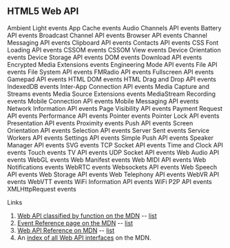 ## HTML5 Web API


Ambient Light events
App Cache events
Audio Channels API events
Battery API events
Broadcast Channel API events
Browser API events
Channel Messaging API events
Clipboard API events
Contacts API events
CSS Font Loading API events
CSSOM events
CSSOM View events
Device Orientation events
Device Storage API events
DOM events
Download API events
Encrypted Media Extensions events
Engineering Mode API events
File API events
File System API events
FMRadio API events
Fullscreen API events
Gamepad API events
HTML DOM events
HTML Drag and Drop API events
IndexedDB events
Inter-App Connection API events
Media Capture and Streams events
Media Source Extensions events
MediaStream Recording events
Mobile Connection API events
Mobile Messaging API events
Network Information API events
Page Visibility API events
Payment Request API events
Performance API events
Pointer events
Pointer Lock API events
Presentation API events
Proximity events
Push API events
Screen Orientation API events
Selection API events
Server Sent events
Service Workers API events
Settings API events
Simple Push API events
Speaker Manager API events
SVG events
TCP Socket API events
Time and Clock API events
Touch events
TV API events
UDP Socket API events
Web Audio API events
WebGL events
Web Manifest events
Web MIDI API events
Web Notifications events
WebRTC events
Websockets API events
Web Speech API events
Web Storage API events
Web Telephony API events
WebVR API events
WebVTT events
WiFi Information API events
WiFi P2P API events
XMLHttpRequest events


Links
1. [Web API classified by function on the MDN](https://developer.mozilla.org/en-US/docs/WebAPI) -- [list](https://github.com/Sathyaish/Practice/blob/master/HTML5/WebAPIListAsPerWebAPI.md)
2. [Event Reference page on the MDN](https://developer.mozilla.org/en-US/docs/Web/Events) -- [list](https://github.com/Sathyaish/Practice/blob/master/HTML5/WebAPIListAsPerEventReference.md)
3. [Web API Reference on MDN](https://developer.mozilla.org/en-US/docs/Web/Reference/API) -- [list](https://github.com/Sathyaish/Practice/blob/master/HTML5/WebAPIListAsPerWebAPIReference.md)
4. An [index of all Web API interfaces](https://developer.mozilla.org/en-US/docs/Web/API) on the MDN.
